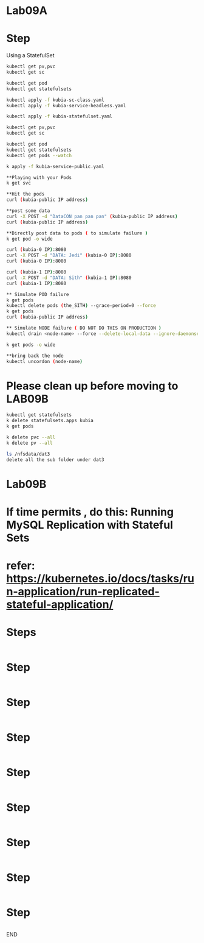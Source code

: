 # Lab09A
# Step 
Using a StatefulSet

```sh
kubectl get pv,pvc
kubectl get sc 

kubectl get pod 
kubectl get statefulsets

kubectl apply -f kubia-sc-class.yaml
kubectl apply -f kubia-service-headless.yaml

kubectl apply -f kubia-statefulset.yaml

kubectl get pv,pvc
kubectl get sc 

kubectl get pod 
kubectl get statefulsets
kubectl get pods --watch

k apply -f kubia-service-public.yaml

**Playing with your Pods 
k get svc 

**Hit the pods 
curl (kubia-public IP address)

**post some data
curl -X POST -d "DataCON pan pan pan" (kubia-public IP address)
curl (kubia-public IP address)

**Directly post data to pods ( to simulate failure )
k get pod -o wide

curl (kubia-0 IP):8080
curl -X POST -d "DATA: Jedi" (kubia-0 IP):8080
curl (kubia-0 IP):8080

curl (kubia-1 IP):8080
curl -X POST -d "DATA: Sith" (kubia-1 IP):8080
curl (kubia-1 IP):8080

** Simulate POD failure
k get pods 
kubectl delete pods (the_SITH) --grace-period=0 --force
k get pods 
curl (kubia-public IP address)

** Simulate NODE failure ( DO NOT DO THIS ON PRODUCTION )
kubectl drain <node-name> --force --delete-local-data --ignore-daemonsets

k get pods -o wide

**bring back the node
kubectl uncordon (node-name)
```

# Please clean up before moving to LAB09B
```sh
kubectl get statefulsets
k delete statefulsets.apps kubia
k get pods

k delete pvc --all
k delete pv --all

ls /nfsdata/dat3 
delete all the sub folder under dat3 
```


# Lab09B
# If time permits , do this: Running MySQL Replication with Stateful Sets
# refer: https://kubernetes.io/docs/tasks/run-application/run-replicated-stateful-application/

# Steps





```sh

```

# Step 


```sh

```

# Step 

```sh

```

# Step

```sh


```

# Step


```sh

```

# Step

```sh

```

# Step


```sh

```



# Step

```sh

```

# Step



```sh

```

END